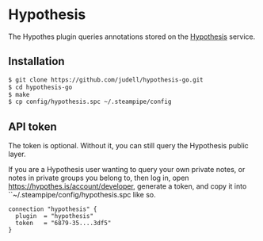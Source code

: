 # Hypothesis

The Hypothes plugin queries annotations stored on the [Hypothesis](https://hypothes.is) service.

## Installation

```bash
$ git clone https://github.com/judell/hypothesis-go.git
$ cd hypothesis-go
$ make
$ cp config/hypothesis.spc ~/.steampipe/config
```

## API token

The token is optional. Without it, you can still query the Hypothesis public layer. 

If you are a Hypothesis user wanting to query your own private notes, or notes in private groups you belong to, then log in, open https://hypothes.is/account/developer, generate a token, and copy it into ``~/.steampipe/config/hypothesis.spc like so.

  ```hcl
  connection "hypothesis" {
    plugin  = "hypothesis"
    token   = "6879-35....3df5"
  }
```
